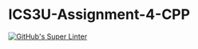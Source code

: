 # ICS3U-Assignment-4-CPP

[![GitHub's Super Linter](https://github.com/matthew-meech/ICS3U-Assignment-4-CPP/workflows/GitHub's%20Super%20Linter/badge.svg)](https://github.com/matthew-meech/ICS3U-Assignment-4-CPP/actions)
